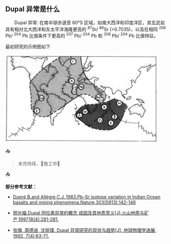 ## Dupal 异常是什么

&emsp;&emsp;Dupal 异常:
在南半球赤道至 60°S 区域，如南大西洋和印度洋区，其玄武岩具有相对北大西洋和东太平洋海隆更高的
<sup>87</sup>Sr/ <sup>86</sup>Sr (>0.7035)，以及在相同 <sup>206</sup> Pb/ <sup>204</sup> Pb 比值条件下更高的 <sup>207</sup> Pb/ <sup>204</sup> Pb 和 <sup>208</sup> Pb/ <sup>204</sup> Pb 比值特征。

最初研究的示例图如下

![Dupal示例图1](./Dupal/Dupal1.jpg)

📥

> 未完待续，🚢施工中🚧

📤

**部分参考文献：**

+ [Dupré,B.and Allègre,C.J.,1983.Pb–Sr isotope variation in Indian Ocean basalts and mixing phenomena.Nature,303(5913):142-146](https://github.com/TigerHall/Blog/blob/master/Page/Dupal/10.1038%40303142a0.pdf)

+ [邢光福.Dupal 同位素异常的概念,成因及其地质意义[J].火山地质与矿产,1997,18(4):281-281.](https://github.com/TigerHall/Blog/blob/master/Page/Dupal/Dupal%E5%90%8C%E4%BD%8D%E7%B4%A0%E5%BC%82%E5%B8%B8%E7%9A%84%E6%A6%82%E5%BF%B5%E3%80%81%E6%88%90%E5%9B%A0%E5%8F%8A%E5%85%B6%E5%9C%B0%E8%B4%A8%E6%84%8F%E4%B9%89.pdf)

+ [张旗, 周德进, 沈丽璞. Dupal 异常研究的现状与趋势[J]. 地球物理学进展, 1992, 7(4):63-71.](./Dupal/Dupal异常研究的现状与趋势.pdf)
